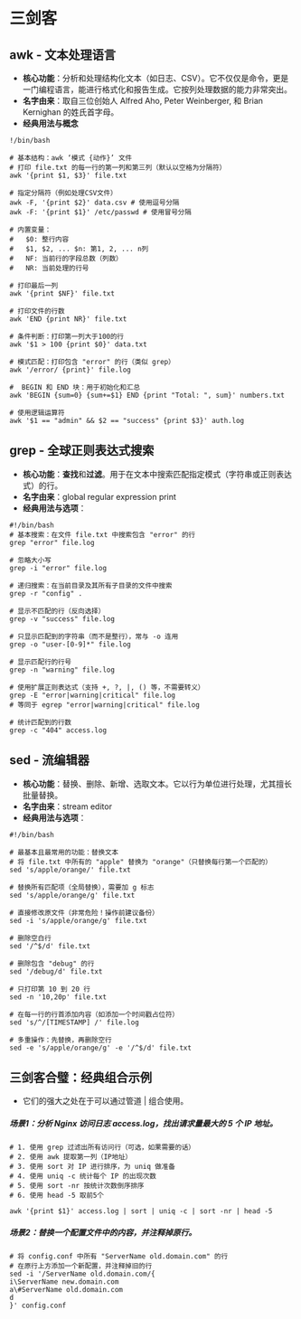 # **三剑客**

## awk  - 文本处理语言
- **核心功能**：分析和处理结构化文本（如日志、CSV）。它不仅仅是命令，更是一门编程语言，能进行格式化和报告生成。它按列处理数据的能力非常突出。
- **名字由来**：取自三位创始人 Alfred Aho, Peter Weinberger, 和 Brian Kernighan 的姓氏首字母。
- **经典用法与概念** 
```
!/bin/bash

# 基本结构：awk ‘模式 {动作}’ 文件
# 打印 file.txt 的每一行的第一列和第三列（默认以空格为分隔符）
awk '{print $1, $3}' file.txt

# 指定分隔符（例如处理CSV文件）
awk -F, '{print $2}' data.csv # 使用逗号分隔
awk -F: '{print $1}' /etc/passwd # 使用冒号分隔

# 内置变量：
#   $0: 整行内容
#   $1, $2, ... $n: 第1, 2, ... n列
#   NF: 当前行的字段总数（列数）
#   NR: 当前处理的行号

# 打印最后一列
awk '{print $NF}' file.txt

# 打印文件的行数
awk 'END {print NR}' file.txt

# 条件判断：打印第一列大于100的行
awk '$1 > 100 {print $0}' data.txt

# 模式匹配：打印包含 "error" 的行（类似 grep）
awk '/error/ {print}' file.log

#  BEGIN 和 END 块：用于初始化和汇总
awk 'BEGIN {sum=0} {sum+=$1} END {print "Total: ", sum}' numbers.txt

# 使用逻辑运算符
awk '$1 == "admin" && $2 == "success" {print $3}' auth.log

```

## grep - 全球正则表达式搜索
- **核心功能**：**查找**和**过滤**。用于在文本中搜索匹配指定模式（字符串或正则表达式）的行。
- **名字由来**：global regular expression print
- **经典用法与选项**：

```
#!/bin/bash
# 基本搜索：在文件 file.txt 中搜索包含 "error" 的行
grep "error" file.log

# 忽略大小写
grep -i "error" file.log

# 递归搜索：在当前目录及其所有子目录的文件中搜索
grep -r "config" .

# 显示不匹配的行（反向选择）
grep -v "success" file.log

# 只显示匹配到的字符串（而不是整行），常与 -o 连用
grep -o "user-[0-9]*" file.log

# 显示匹配行的行号
grep -n "warning" file.log

# 使用扩展正则表达式（支持 +, ?, |, () 等，不需要转义）
grep -E "error|warning|critical" file.log
# 等同于 egrep "error|warning|critical" file.log

# 统计匹配到的行数
grep -c "404" access.log
```

## sed - 流编辑器
- **核心功能**：替换、删除、新增、选取文本。它以行为单位进行处理，尤其擅长批量替换。
- **名字由来**：stream editor
- **经典用法与选项**：

```
#!/bin/bash

# 最基本且最常用的功能：替换文本
# 将 file.txt 中所有的 "apple" 替换为 "orange"（只替换每行第一个匹配的）
sed 's/apple/orange/' file.txt

# 替换所有匹配项（全局替换），需要加 g 标志
sed 's/apple/orange/g' file.txt

# 直接修改原文件（非常危险！操作前建议备份）
sed -i 's/apple/orange/g' file.txt

# 删除空白行
sed '/^$/d' file.txt

# 删除包含 "debug" 的行
sed '/debug/d' file.txt

# 只打印第 10 到 20 行
sed -n '10,20p' file.txt

# 在每一行的行首添加内容（如添加一个时间戳占位符）
sed 's/^/[TIMESTAMP] /' file.log

# 多重操作：先替换，再删除空行
sed -e 's/apple/orange/g' -e '/^$/d' file.txt
```


## 三剑客合璧：经典组合示例
- 它们的强大之处在于可以通过管道 | 组合使用。


##### 场景1：分析 Nginx 访问日志 access.log，找出请求量最大的 5 个 IP 地址。
```
# 1. 使用 grep 过滤出所有访问行（可选，如果需要的话）
# 2. 使用 awk 提取第一列（IP地址）
# 3. 使用 sort 对 IP 进行排序，为 uniq 做准备
# 4. 使用 uniq -c 统计每个 IP 的出现次数
# 5. 使用 sort -nr 按统计次数倒序排序
# 6. 使用 head -5 取前5个

awk '{print $1}' access.log | sort | uniq -c | sort -nr | head -5
```

##### 场景2：替换一个配置文件中的内容，并注释掉原行。
```
# 将 config.conf 中所有 "ServerName old.domain.com" 的行
# 在原行上方添加一个新配置，并注释掉旧的行
sed -i '/ServerName old.domain.com/{
i\ServerName new.domain.com
a\#ServerName old.domain.com
d
}' config.conf
```